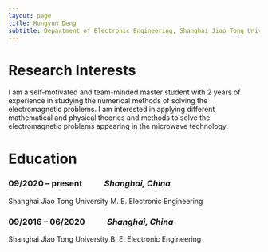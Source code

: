```yaml
---
layout: page
title: Hongyun Deng
subtitle: Department of Electronic Engineering, Shanghai Jiao Tong University, Shang hai, China
---
```

# Research Interests  
I am a self-motivated and team-minded master student with 2 years of experience in studying the 
numerical methods of solving the electromagnetic problems. I am interested in applying different 
mathematical and physical theories and methods to solve the electromagnetic problems appearing in 
the microwave technology.

# Education
### **09/2020 – present** &emsp; &emsp; _Shanghai, China_<br>
Shanghai Jiao Tong University  M. E. Electronic Engineering<br>
### **09/2016 – 06/2020** &emsp; &emsp; _Shanghai, China_<br>
Shanghai Jiao Tong University  B. E. Electronic Engineering

